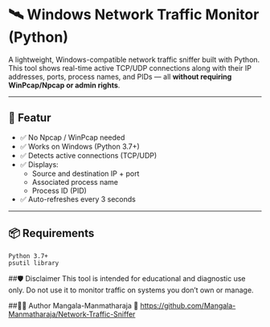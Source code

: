 # 🛰️ Windows Network Traffic Monitor (Python)

A lightweight, Windows-compatible network traffic sniffer built with Python. This tool shows real-time active TCP/UDP connections along with their IP addresses, ports, process names, and PIDs — all **without requiring WinPcap/Npcap or admin rights**.

---

## 🔧 Featur

- ✅ No Npcap / WinPcap needed
- ✅ Works on Windows (Python 3.7+)
- ✅ Detects active connections (TCP/UDP)
- ✅ Displays:
  - Source and destination IP + port
  - Associated process name
  - Process ID (PID)
- ✅ Auto-refreshes every 3 seconds

---


## 📦 Requirements
    Python 3.7+
    psutil library
##🛡️ Disclaimer
This tool is intended for educational and diagnostic use only. Do not use it to monitor traffic on systems you don’t own or manage.

##🧑‍💻 Author
Mangala-Manmatharaja
🔗 https://github.com/Mangala-Manmatharaja/Network-Traffic-Sniffer

